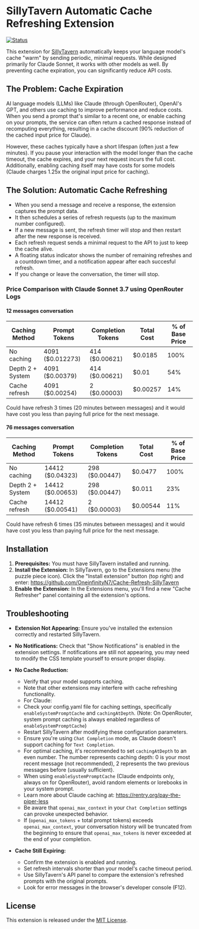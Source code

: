 # SillyTavern Automatic Cache Refreshing Extension

[![Status](https://img.shields.io/badge/status-ready-green.svg)]()

This extension for [SillyTavern](https://github.com/SillyTavern/SillyTavern) automatically keeps your language model's cache "warm" by sending periodic, minimal requests. While designed primarily for Claude Sonnet, it works with other models as well. By preventing cache expiration, you can significantly reduce API costs.

## The Problem: Cache Expiration

AI language models (LLMs) like Claude (through OpenRouter), OpenAI's GPT, and others use caching to improve performance and reduce costs. When you send a prompt that's similar to a recent one, or enable caching on your prompts, the service can often return a cached response instead of recomputing everything, resulting in a cache discount (90% reduction of the cached input price for Claude).

However, these caches typically have a short lifespan (often just a few minutes). If you pause your interaction with the model longer than the cache timeout, the cache expires, and your next request incurs the full cost. Additionally, enabling caching itself may have costs for some models (Claude charges 1.25x the original input price for caching).

## The Solution: Automatic Cache Refreshing

*   When you send a message and receive a response, the extension captures the prompt data.
*   It then schedules a series of refresh requests (up to the maximum number configured).
*   If a new message is sent, the refresh timer will stop and then restart after the new response is received.
*   Each refresh request sends a minimal request to the API to just to keep the cache alive.
*   A floating status indicator shows the number of remaining refreshes and a countdown timer, and a notification appear after each succesful refresh.
*   If you change or leave the conversation, the timer will stop.

### Price Comparison with Claude Sonnet 3.7 using OpenRouter Logs

#### 12 messages conversation

| Caching Method | Prompt Tokens | Completion Tokens | Total Cost | % of Base Price |
|----------------|---------------|-------------------|------------|-----------------|
| No caching | 4091 ($0.012273) | 414 ($0.00621) | $0.0185 | 100% |
| Depth 2 + System | 4091 ($0.00379) | 414 ($0.00621) | $0.01 | 54% |
| Cache refresh | 4091 ($0.00254) | 2 ($0.00003) | $0.00257 | 14% |

Could have refresh 3 times (20 minutes between messages) and it would have cost you less than paying full price for the next message.

#### 76 messages conversation

| Caching Method | Prompt Tokens | Completion Tokens | Total Cost | % of Base Price |
|----------------|---------------|-------------------|------------|-----------------|
| No caching | 14412 ($0.04323) | 298 ($0.00447) | $0.0477 | 100% |
| Depth 2 + System | 14412 ($0.00653) | 298 ($0.00447) | $0.011 | 23% |
| Cache refresh | 14412 ($0.00541) | 2 ($0.00003) | $0.00544 | 11% |

Could have refresh 6 times (35 minutes between messages) and it would have cost you less than paying full price for the next message.

## Installation

1.  **Prerequisites:** You must have SillyTavern installed and running.
2.  **Install the Extension:** In SillyTavern, go to the Extensions menu (the puzzle piece icon). Click the "Install extension" button (top right) and enter: https://github.com/OneinfinityN7/Cache-Refresh-SillyTavern
3.  **Enable the Extension:** In the Extensions menu, you'll find a new "Cache Refresher" panel containing all the extension's options.

## Troubleshooting

*   **Extension Not Appearing:** Ensure you've installed the extension correctly and restarted SillyTavern.
*   **No Notifications:** Check that "Show Notifications" is enabled in the extension settings. If notifications are still not appearing, you may need to modify the CSS template yourself to ensure proper display.

*   **No Cache Reduction:**
    *   Verify that your model supports caching.
    *   Note that other extensions may interfere with cache refreshing functionality.
    *   For Claude:
      * Check your config.yaml file for caching settings, specifically `enableSystemPromptCache` and `cachingAtDepth`. (Note: On OpenRouter, system prompt caching is always enabled regardless of `enableSystemPromptCache`)
      * Restart SillyTavern after modifying these configuration parameters.
      * Ensure you're using `Chat Completion` mode, as Claude doesn't support caching for `Text Completion`.
      * For optimal caching, it's recommended to set `cachingAtDepth` to an even number. The number represents caching depth: 0 is your most recent message (not recommended), 2 represents the two previous messages before (usually sufficient).
      * When using `enableSystemPromptCache` (Claude endpoints only, always on for OpenRouter), avoid random elements or lorebooks in your system prompt.
      * Learn more about Claude caching at: https://rentry.org/pay-the-piper-less
      * Be aware that `openai_max_context` in your `Chat Completion` settings can provoke unexpected behavior.
      * If (`openai_max_tokens` + total prompt tokens) exceeds `openai_max_context`, your conversation history will be truncated from the beginning to ensure that `openai_max_tokens` is never exceeded at the end of your completion.
*   **Cache Still Expiring:**
    *   Confirm the extension is enabled and running.
    *   Set refresh intervals shorter than your model's cache timeout period.
    *   Use SillyTavern's API panel to compare the extension's refreshed prompts with the original prompts.
    *   Look for error messages in the browser's developer console (F12).

## License

This extension is released under the [MIT License](LICENSE).

